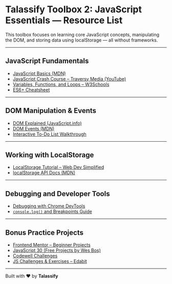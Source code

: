 # Talassify Toolbox 2: JavaScript Essentials — Resource List

This toolbox focuses on learning core JavaScript concepts, manipulating the DOM, and storing data using localStorage — all without frameworks.

---

## JavaScript Fundamentals

- [JavaScript Basics (MDN)](https://developer.mozilla.org/en-US/docs/Learn/JavaScript/First_steps)  
- [JavaScript Crash Course – Traversy Media (YouTube)](https://www.youtube.com/watch?v=hdI2bqOjy3c)  
- [Variables, Functions, and Loops – W3Schools](https://www.w3schools.com/js/js_intro.asp)  
- [ES6+ Cheatsheet](https://devhints.io/es6)

---

## DOM Manipulation & Events

- [DOM Explained (JavaScript.info)](https://javascript.info/dom-nodes)  
- [DOM Events (MDN)](https://developer.mozilla.org/en-US/docs/Web/API/EventTarget/addEventListener)  
- [Interactive To-Do List Walkthrough](https://www.youtube.com/watch?v=3PHXvlpOkf4)

---

## Working with LocalStorage


- [LocalStorage Tutorial – Web Dev Simplified](https://www.youtube.com/watch?v=GihQAC1I39Q)  
- [localStorage API Docs (MDN)](https://developer.mozilla.org/en-US/docs/Web/API/Window/localStorage)

---

## Debugging and Developer Tools

- [Debugging with Chrome DevTools](https://developer.chrome.com/docs/devtools/)  
- [`console.log()` and Breakpoints Guide](https://www.freecodecamp.org/news/javascript-debugging-guide/)

---

## Bonus Practice Projects

- [Frontend Mentor – Beginner Projects](https://www.frontendmentor.io/challenges?difficulty=1)  
- [JavaScript 30 (Free Projects by Wes Bos)](https://javascript30.com/)  
- [Codewell Challenges](https://www.codewell.cc/)  
- [JS Challenges & Exercises – Edabit](https://edabit.com/challenges/javascript)


---

Built with ♥ by **Talassify**
